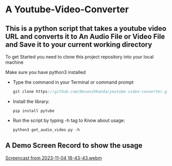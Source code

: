 # A Youtube-Video-Converter

## This is a python script that takes a youtube video URL and converts it to An Audio File or Video File and Save it to your current working directory

To get Started you need to clone this project repository into your local machine

Make sure you have python3 installed

*   Type the command in your Terminal or command prompt

    ```c++
    git clone https://github.com/Devanshkanda/youtube-video-converter.git
    ```

*   Install the library:

    ```
    pip install pytube
    ```
    
*   Run the script by typing -h tag to Know about usage:

    ```
    python3 get_audio_video.py -h
    ```


## A Demo Screen Record to show the usage


[Screencast from 2023-11-04 18-43-43.webm](https://github.com/Devanshkanda/youtube-video-converter/assets/101200047/b99a7de3-e7d2-4c6a-8b50-289bbd3852c4)
